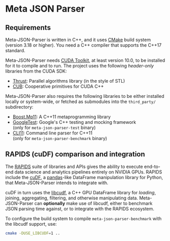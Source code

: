 # Meta JSON Parser

## Requirements

Meta-JSON-Parser is written in C++, and it uses [CMake][] build system
(version 3.18 or higher).  You need a C++ compiler that supports the C++17
standard.

Meta-JSON-Parser needs [CUDA Toolkit][CUDA], at least version 10.0,
to be installed for it to compile and to run.  The project uses the
following _header-only_ libraries from the CUDA SDK:
- [Thrust][]: Parallel algorithms library (in the style of STL)
- [CUB][]: Cooperative primitives for CUDA C++

Meta-JSON-Parser also requires the following libraries to be either
installed locally or system-wide, or fetched as submodules into
the `third_party/` subdirectory:

- [Boost.Mp11][mp11]: A C++11 metaprogramming library
- [GoogleTest][GTest]: Google's C++ testing and mocking framework<br />
  (only for `meta-json-parser-test` binary)
- [CLI11][]: Command line parser for C++11<br />
  (only for `meta-json-parser-benchmark` binary)

[CMake]: https://cmake.org/
[Thrust]: https://thrust.github.io/
[CUB]: https://nvlabs.github.io/cub/
[CUDA]: https://docs.nvidia.com/cuda/ "CUDA Toolkit Documentation"
[mp11]: https://www.boost.org/doc/libs/1_66_0/libs/mp11/doc/html/mp11.html
[GTest]: https://google.github.io/googletest/
[CLI11]: https://github.com/CLIUtils/CLI11

## RAPIDS (cuDF) comparison and integration

The [RAPIDS][] suite of libraries and APIs gives the ability to execute
end-to-end data science and analytics pipelines entirely on NVIDIA GPUs.
RAPIDS include the [cuDF][], a [pandas][]-like DataFrame manipulation
library for Python, that Meta-JSON-Parser intends to integrate with.

cuDF in turn uses the [libcudf][], a C++ GPU DataFrame library for
_loading_, joining, aggregating, filtering, and otherwise manipulating
data.  Meta-JSON-Parser can **optionally** make use of libcudf, either
to benchmark JSON parsing time against, or to integrate with the
RAPIDS ecosystem.

To configure the build system to compile `meta-json-parser-benchmark`
with the libcudf support, use:
```.sh
cmake -DUSE_LIBCUDF=1 ..
```

[RAPIDS]: https://rapids.ai/
[cuDF]: https://github.com/rapidsai/cudf
[pandas]: https://pandas.pydata.org/
[libcudf]: https://docs.rapids.ai/api/libcudf/stable/
